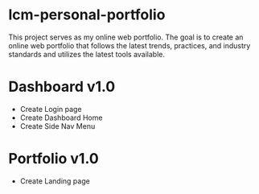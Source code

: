 # lcm-personal-portfolio

This project serves as my online web portfolio. The goal is to create an online web portfolio that follows the latest trends, practices, and industry standards and utilizes the latest tools available.

# Dashboard v1.0
- Create Login page
- Create Dashboard Home
- Create Side Nav Menu


# Portfolio v1.0
- Create Landing page
